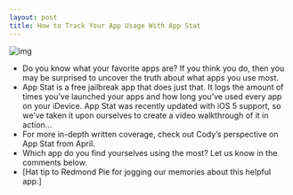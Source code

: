 ```yaml
---
layout: post
title: How to Track Your App Usage With App Stat
---
```

![img](http://media.idownloadblog.com/wp-content/uploads/2011/12/App-Stat.jpg)
* Do you know what your favorite apps are? If you think you do, then you may be surprised to uncover the truth about what apps you use most.
* App Stat is a free jailbreak app that does just that. It logs the amount of times you’ve launched your apps and how long you’ve used every app on your iDevice. App Stat was recently updated with iOS 5 support, so we’ve taken it upon ourselves to create a video walkthrough of it in action…
* For more in-depth written coverage, check out Cody’s perspective on App Stat from April.
* Which app do you find yourselves using the most? Let us know in the comments below.
* [Hat tip to Redmond Pie for jogging our memories about this helpful app.]

